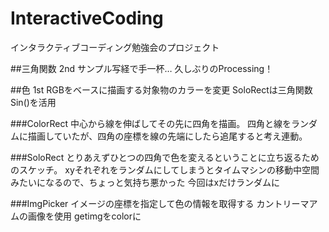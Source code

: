 # InteractiveCoding
インタラクティブコーディング勉強会のプロジェクト

##三角関数 2nd
サンプル写経で手一杯…
久しぶりのProcessing！

##色 1st
RGBをベースに描画する対象物のカラーを変更
SoloRectは三角関数Sin()を活用

###ColorRect
中心から線を伸ばしてその先に四角を描画。
四角と線をランダムに描画していたが、四角の座標を線の先端にしたら追尾すると考え連動。

###SoloRect
とりあえずひとつの四角で色を変えるということに立ち返るためのスケッチ。
xyそれぞれをランダムにしてしまうとタイムマシンの移動中空間みたいになるので、ちょっと気持ち悪かった
今回はxだけランダムに

###ImgPicker
イメージの座標を指定して色の情報を取得する
カントリーマアムの画像を使用
getimgをcolorに
###
